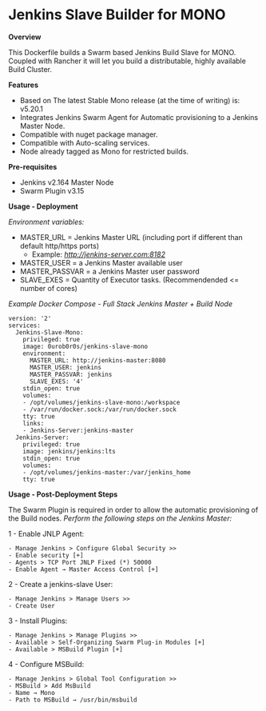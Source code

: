 # Jenkins Slave Builder for MONO
 
**Overview**

This Dockerfile builds a Swarm based Jenkins Build Slave for MONO.
Coupled with Rancher it will let you build a distributable, highly available Build Cluster.

**Features**

- Based on The latest Stable Mono release (at the time of writing) is: v5.20.1
- Integrates Jenkins Swarm Agent for Automatic provisioning to a Jenkins Master Node.
- Compatible with nuget package manager.
- Compatible with Auto-scaling services.
- Node already tagged as Mono for restricted builds.

**Pre-requisites**

- Jenkins v2.164 Master Node
- Swarm Plugin v3.15

**Usage - Deployment**

*Environment variables:*

- MASTER_URL = Jenkins Master URL (including port if different than default http/https ports)
  - Example: *http://jenkins-server.com:8182*
- MASTER_USER = a Jenkins Master available user
- MASTER_PASSVAR = a Jenkins Master user password
- SLAVE_EXES = Quantity of Executor tasks. (Recommendended <= number of cores)

*Example Docker Compose - Full Stack Jenkins Master + Build Node*

```
version: '2'
services:
  Jenkins-Slave-Mono:
    privileged: true
    image: 0urob0r0s/jenkins-slave-mono
    environment:
      MASTER_URL: http://jenkins-master:8080
      MASTER_USER: jenkins
      MASTER_PASSVAR: jenkins
      SLAVE_EXES: '4'
    stdin_open: true
    volumes:
    - /opt/volumes/jenkins-slave-mono:/workspace
    - /var/run/docker.sock:/var/run/docker.sock
    tty: true
    links:
    - Jenkins-Server:jenkins-master
  Jenkins-Server:
    privileged: true
    image: jenkins/jenkins:lts
    stdin_open: true
    volumes:
    - /opt/volumes/jenkins-master:/var/jenkins_home
    tty: true
```  

**Usage - Post-Deployment Steps**

The Swarm Plugin is required in order to allow the automatic provisioning of the Build nodes.
*Perform the following steps on the Jenkins Master:*

1 - Enable JNLP Agent:

	- Manage Jenkins > Configure Global Security >>
	- Enable security [+]
	- Agents > TCP Port JNLP Fixed (*) 50000
	- Enable Agent → Master Access Control [+]

2 - Create a jenkins-slave User:

	- Manage Jenkins > Manage Users >>
	- Create User
  
3 - Install Plugins:

	- Manage Jenkins > Manage Plugins >>
	- Available > Self-Organizing Swarm Plug-in Modules [+]
	- Available > MSBuild Plugin [+]
	
4 - Configure MSBuild:

	- Manage Jenkins > Global Tool Configuration >>
	- MSBuild > Add MsBuild
	- Name → Mono
	- Path to MSBuild → /usr/bin/msbuild
